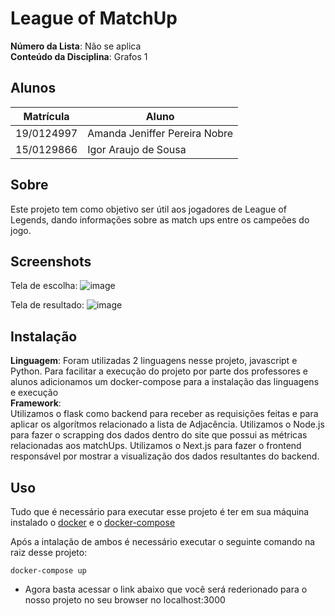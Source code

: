 # League of MatchUp

**Número da Lista**: Não se aplica<br>
**Conteúdo da Disciplina**: Grafos 1<br>

## Alunos
|Matrícula | Aluno |
| -- | -- |
| 19/0124997  |  Amanda Jeniffer Pereira Nobre |
| 15/0129866  |  Igor Araujo de Sousa |

## Sobre 
Este projeto tem como objetivo ser útil aos jogadores de League of Legends, dando informações sobre as match ups entre os campeões do jogo. 

## Screenshots
Tela de escolha:
![image](https://user-images.githubusercontent.com/44625056/176065055-9f6fe4f4-f466-417e-8bb9-ac1a23255973.png)

Tela de resultado:
![image](https://user-images.githubusercontent.com/44625056/176064994-106e734f-dc71-4f92-ab09-86f84dd91528.png)

## Instalação 
**Linguagem**: Foram utilizadas 2 linguagens nesse projeto, javascript e Python. Para facilitar a execução do projeto por parte dos professores e alunos adicionamos um docker-compose para a instalação das linguagens e execução<br>
**Framework**:<br>
Utilizamos o flask como backend para receber as requisições feitas e para aplicar os algorítmos relacionado a lista de Adjacência.
Utilizamos o Node.js para fazer o scrapping dos dados dentro do site que possui as métricas relacionadas aos matchUps.
Utilizamos o Next.js para fazer o frontend responsável por mostrar a visualização dos dados resultantes do backend.

## Uso 
Tudo que é necessário para executar esse projeto é ter em sua máquina instalado o [docker](https://docs.docker.com/engine/install/ubuntu/) e o [docker-compose](https://docs.docker.com/compose/install/)

Após a intalação de ambos é necessário executar o seguinte comando na raiz desse projeto:
```
docker-compose up

```
- Agora basta acessar o link abaixo que você será rederionado para o nosso projeto no seu browser no localhost:3000




